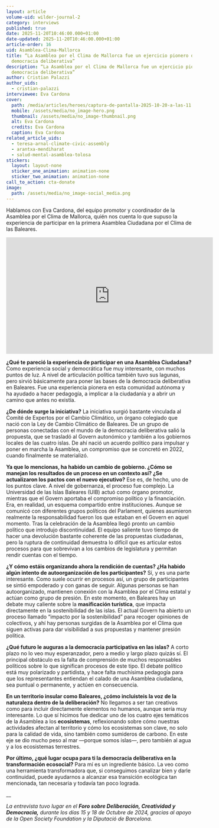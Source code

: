 ```yaml
---
layout: article
volume-uid: wilder-journal-2
category: interviews
published: true
date: 2025-11-20T10:46:00.000+01:00
date-updated: 2025-11-20T10:46:00.000+01:00
article-order: 16
uid: Asamblea-Clima-Mallorca
title: “La Asamblea por el Clima de Mallorca fue un ejercicio pionero de
  democracia deliberativa”
description: “La Asamblea por el Clima de Mallorca fue un ejercicio pionero de
  democracia deliberativa”
author: Cristian Palazzi
author_uids:
  - cristian-palazzi
interviewee: Eva Cardona
cover:
  path: /media/articles/heroes/captura-de-pantalla-2025-10-20-a-las-11.09.42.png
  mobile: /assets/media/no_image-hero.png
  thumbnail: /assets/media/no_image-thumbnail.png
  alt: Eva Cardona
  credits: Eva Cardona
  caption: Eva Cardona
related_article_uids:
  - teresa-arnal-climate-civic-assembly
  - arantxa-mendiharat
  - salud-mental-asamblea-tolosa
stickers:
  layout: layout-none
  sticker_one_animation: animation-none
  sticker_two_animation: animation-none
call_to_action: cta-donate
image:
  path: /assets/media/no_image-social_media.png
---
```

Hablamos con Eva Cardona, del equipo promotor y coordinador de la Asamblea por el Clima de Mallorca, quién nos cuenta lo que supuso la experiencia de participar en la primera Asamblea Ciudadana por el Clima de las Baleares.

<iframe width="560" height="315" src="https://www.youtube.com/embed/KK0OaAZhXYo?si=3g3F7XLNPDpLBcQB" title="YouTube video player" frameborder="0" allow="accelerometer; autoplay; clipboard-write; encrypted-media; gyroscope; picture-in-picture; web-share" referrerpolicy="strict-origin-when-cross-origin" allowfullscreen></iframe>

**¿Qué te pareció la experiencia de participar en una Asamblea Ciudadana?**
Como experiencia social y democrática fue muy interesante, con muchos puntos de luz. A nivel de articulación política también tuvo sus lagunas, pero sirvió básicamente para poner las bases de la democracia deliberativa en Baleares. Fue una experiencia pionera en esta comunidad autónoma y ha ayudado a hacer pedagogía, a implicar a la ciudadanía y a abrir un camino que antes no existía.

**¿De dónde surge la iniciativa?**
La iniciativa surgió bastante vinculada al Comité de Expertos por el Cambio Climático, un órgano colegiado que nació con la Ley de Cambio Climático de Baleares. De un grupo de personas conectadas con el mundo de la democracia deliberativa salió la propuesta, que se trasladó al Govern autonómico y también a los gobiernos locales de las cuatro islas. De ahí nació un acuerdo político para impulsar y poner en marcha la Asamblea, un compromiso que se concretó en 2022, cuando finalmente se materializó.

**Ya que lo mencionas, ha habido un cambio de gobierno. ¿Cómo se manejan los resultados de un proceso en un contexto así? ¿Se actualizaron los pactos con el nuevo ejecutivo?**
Ese es, de hecho, uno de los puntos clave. A nivel de gobernanza, el proceso fue complejo. La Universidad de las Islas Baleares (UIB) actuó como órgano promotor, mientras que el Govern aportaba el compromiso político y la financiación. Era, en realidad, un esquema compartido entre instituciones. Aunque se comunicó con diferentes grupos políticos del Parlament, quienes asumieron realmente la responsabilidad fueron los que estaban en el Govern en aquel momento. Tras la celebración de la Asamblea llegó pronto un cambio político que introdujo discontinuidad. El equipo saliente tuvo tiempo de hacer una devolución bastante coherente de las propuestas ciudadanas, pero la ruptura de continuidad demuestra lo difícil que es articular estos procesos para que sobrevivan a los cambios de legislatura y permitan rendir cuentas con el tiempo.

**¿Y cómo estáis organizando ahora la rendición de cuentas? ¿Ha habido algún intento de autoorganización de los participantes?**
Sí, y es una parte interesante. Como suele ocurrir en procesos así, un grupo de participantes se sintió empoderado y con ganas de seguir. Algunas personas se han autoorganizado, mantienen conexión con la Asamblea por el Clima estatal y actúan como grupo de presión. En este momento, en Baleares hay un debate muy caliente sobre la **masificación turística**, que impacta directamente en la sostenibilidad de las islas. El actual Govern ha abierto un proceso llamado “impacto por la sostenibilidad” para recoger opiniones de colectivos, y ahí hay personas surgidas de la Asamblea por el Clima que siguen activas para dar visibilidad a sus propuestas y mantener presión política.

**¿Qué futuro le auguras a la democracia participativa en las islas?**
A corto plazo no lo veo muy esperanzador, pero a medio y largo plazo quizás sí. El principal obstáculo es la falta de comprensión de muchos responsables políticos sobre lo que significan procesos de este tipo. El debate político está muy polarizado y partidista, y hace falta muchísima pedagogía para que los representantes entiendan el calado de una Asamblea ciudadana, sea puntual o permanente, y actúen en consecuencia.

**En un territorio insular como Baleares, ¿cómo incluisteis la voz de la naturaleza dentro de la deliberación?**
No llegamos a ser tan creativos como para incluir directamente elementos no humanos, aunque sería muy interesante. Lo que sí hicimos fue dedicar uno de los cuatro ejes temáticos de la Asamblea a los **ecosistemas**, reflexionando sobre cómo nuestras actividades afectan al territorio y cómo los ecosistemas son clave, no solo para la calidad de vida, sino también como sumideros de carbono. En este eje se dio mucho peso al mar —porque somos islas—, pero también al agua y a los ecosistemas terrestres.

**Por último, ¿qué lugar ocupa para ti la democracia deliberativa en la transformación ecosocial?**
Para mí es un ingrediente básico. La veo como una herramienta transformadora que, si conseguimos canalizar bien y darle continuidad, puede ayudarnos a alcanzar esa transición ecológica tan mencionada, tan necesaria y todavía tan poco lograda.

__

*La entrevista tuvo lugar en el **Foro sobre Deliberación, Creatividad y Democracia,** durante los días 15 y 18 de Octubre de 2024, gracias al apoyo de la Open Society Foundation y la Diputació de Barcelona.*
